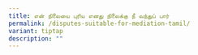 ```yaml
---
title: என் நிலையை புரிய எனது நிலைக்கு நீ வந்துப் பார்
permalink: /disputes-suitable-for-mediation-tamil/
variant: tiptap
description: ""
---
```

